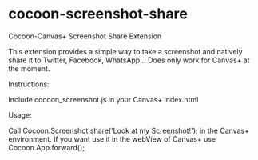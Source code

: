 # cocoon-screenshot-share
Cocoon-Canvas+ Screenshot Share Extension

This extension provides a simple way to take a screenshot and natively share it to Twitter, Facebook, WhatsApp...
Does only work for Canvas+ at the moment.

Instructions:

Include cocoon_screenshot.js in your Canvas+ index.html

Usage:

Call Cocoon.Screenshot.share('Look at my Screenshot!'); in the Canvas+ environment.
If you want use it in the webView of Canvas+ use Cocoon.App.forward();
